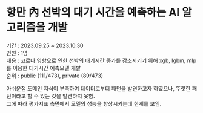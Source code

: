 # 항만 內 선박의 대기 시간을 예측하는 AI 알고리즘을 개발

기간 : 2023.09.25 ~ 2023.10.30  
인원 : 1명  
내용 : 코로나 영향으로 인한 선박의 대기시간 증가를 감소시키기 위해 xgb, lgbm, mlp를 이용한 대기시간 예측모델 개발  
순위 : public (111/473), private (89/473)  
 
아쉬운점
도메인 지식이 부족하여 데이터로부터 패턴을 발견하고자 하였으나, 뚜렷한 패턴이라고 할 수 있는 것을 발견하지 못함.  
그에 따라 평가지표 측면에서 모델의 성능을 향상시키는데 한계를 보임.
